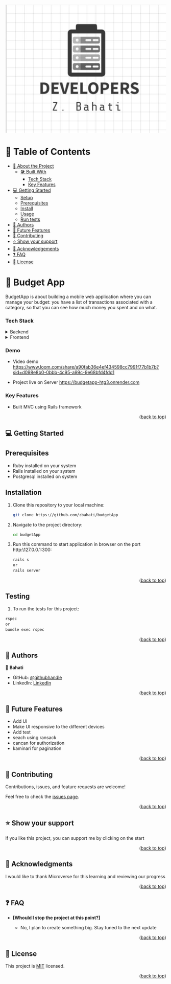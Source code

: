 <img src="./app/assets/images/logo.JPG">
<a name="readme-top"></a>

# 📗 Table of Contents

- [📖 About the Project](#about-project)
  - [🛠 Built With](#built-with)
    - [Tech Stack](#tech-stack)
    - [Key Features](#key-features)
- [💻 Getting Started](#getting-started)
  - [Setup](#setup)
  - [Prerequisites](#prerequisites)
  - [Install](#install)
  - [Usage](#usage)
  - [Run tests](#testing)
- [👥 Authors](#authors)
- [🔭 Future Features](#future-features)
- [🤝 Contributing](#contributing)
- [⭐️ Show your support](#support)
- [🙏 Acknowledgements](#acknowledgements)
- [❓ FAQ](#faq)
- [📝 License](#license)

# 📖 Budget App <a name="about-project"></a>

 BudgetApp is about building a mobile web application where you can manage your budget: you have a list of transactions associated with a category, so that you can see how much money you spent and on what.

### Tech Stack <a name="tech-stack"></a>

<details>
<summary>Backend</summary>
  <ul>
    <li><a href="https://www.ruby-lang.org/en/">Ruby on rails</a></li>
    <li><a href="https://www.ruby-lang.org/en/">Postgresql Database</a></li>
  </ul>
</details>
<details>
<summary>Frontend</summary>
  <ul>
    <li><a href="https://www.ruby-lang.org/en/">Html</a></li>
    <li><a href="https://www.ruby-lang.org/en/">CSS</a></li>
    <li><a href="https://www.ruby-lang.org/en/">Bootstrap</a></li>
  </ul>

</details>

### Demo <a name="demo-link"></a>

- Video demo
https://www.loom.com/share/a90fab36e4ef434598cc7991f77b1b7b?sid=d098e8b0-0bbb-4c95-a99c-9e68bfd4fdd1

- Project live on Server
    https://budgetapp-htg3.onrender.com

### Key Features <a name="key-features"></a>

- Built MVC using Rails framework

<p align="right">(<a href="#readme-top">back to top</a>)</p>


## 💻 Getting Started <a name="getting-started"></a>

## Prerequisites <a name="prerequisites">

- Ruby installed on your system
- Rails installed on your system
- Postgresql installed on system

## Installation <a name="install">

1. Clone this repository to your local machine:

   ```bash
   git clone https://github.com/zbahati/budgetApp
   ```

2. Navigate to the project directory:

   ```bash
   cd budgetApp
   ```
3. Run this command to start application in browser on the port http:\\127.0.0.1:300:

   ```bash
   rails s
   or
   rails server

   ```

<p align="right">(<a href="#readme-top">back to top</a>)</p>

## Testing <a name="testing">

1. To run the tests for this project:

  ```bash
  rspec
  or
  bundle exec rspec
  ```

<p align="right">(<a href="#readme-top">back to top</a>)</p>

## 👥 Authors <a name="authors"></a>

👤 **Bahati**

- GitHub: [@githubhandle](https://github.com/zbahati/)
- LinkedIn: [LinkedIn](https://www.linkedin.com/in/zirimwabagabo-bahati/)

<p align="right">(<a href="#readme-top">back to top</a>)</p>

## 🔭 Future Features <a name="future-features"></a>

 - Add UI
 - Make UI responsive to the different devices
 - Add test
 - seach using ransack
 - cancan for authorization
 - kaminari for pagination


<p align="right">(<a href="#readme-top">back to top</a>)</p>

## 🤝 Contributing <a name="contributing"></a>

Contributions, issues, and feature requests are welcome!

Feel free to check the [issues page](https://github.com/zbahati/recipeApp/issues).

<p align="right">(<a href="#readme-top">back to top</a>)</p>

## ⭐️ Show your support <a name="support"></a>

If you like this project, you can support me by clicking on the start

<p align="right">(<a href="#readme-top">back to top</a>)</p>

## 🙏 Acknowledgments <a name="acknowledgements"></a>

I would like to thank Microverse for this learning and reviewing our progress

<p align="right">(<a href="#readme-top">back to top</a>)</p>

## ❓ FAQ <a name="faq"></a>

- **[Whould I stop the project at this point?]**

  - No, I plan to create something big. Stay tuned to the next update

<p align="right">(<a href="#readme-top">back to top</a>)</p>

## 📝 License <a name="license"></a>

This project is [MIT](LICENSE) licensed.

<p align="right">(<a href="#readme-top">back to top</a>)</p>